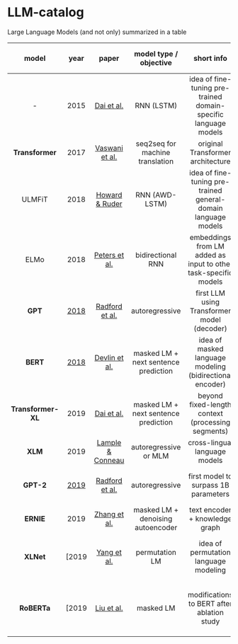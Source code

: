 # LLM-catalog
Large Language Models (and not only) summarized in a table

|model|year|paper|model type / objective|short info|parameters|training corpora|company / institution|
|:---:|:---:|:---:|:---:|:---:|:---:|:---:|:---:|
|-|2015|[Dai et al.](https://arxiv.org/abs/1511.01432)|RNN (LSTM)|idea of fine-tuning pre-trained domain-specific language models|-|IMDB, DBPedia, Newsgroups|Google|
|**Transformer**|2017|[Vaswani et al.](https://arxiv.org/abs/1706.03762)|seq2seq for machine translation|original Transformer architecture|up to 213M|WMT (translation dataset)|Google|
|ULMFiT|2018|[Howard & Ruder](https://arxiv.org/abs/1801.06146)|RNN (AWD-LSTM)|idea of fine-tuning pre-trained general-domain language models|-|Wikitext-103|fast.ai|
|ELMo|2018|[Peters et al.](https://arxiv.org/abs/1802.05365)|bidirectional RNN|embeddings from LM added as input to other task-specific models|94M|1B Word LM Benchmark|Allen Institute for AI|
|**GPT**|[2018](https://openai.com/blog/language-unsupervised)|[Radford et al.](https://s3-us-west-2.amazonaws.com/openai-assets/research-covers/language-unsupervised/language_understanding_paper.pdf)|autoregressive|first LLM using Transformer model (decoder)|110M|BooksCorpus|OpenAI|
|**BERT**|[2018](https://ai.googleblog.com/2018/11/open-sourcing-bert-state-of-art-pre.html)|[Devlin et al.](https://arxiv.org/abs/1810.04805)|masked LM + next sentence prediction|idea of masked language modeling (bidirectional encoder)|110M/340M|BooksCorpus + Wikipedia|Google|
|**Transformer-XL**|2019|[Dai et al.](https://arxiv.org/abs/1901.02860)|masked LM + next sentence prediction|beyond fixed-length context (processing segments)|?|Wikitext-103, 1B Word LM Benchmark|CMU + Google|
|**XLM**|2019|[Lample & Conneau](https://arxiv.org/abs/1901.07291)|autoregressive or MLM|cross-lingual language models|570M|Wikipedia, MultiUN, OPUS|Facebook|
|**GPT-2**|[2019](https://openai.com/blog/better-language-models)|[Radford et al.](https://d4mucfpksywv.cloudfront.net/better-language-models/language-models.pdf)|autoregressive|first model to surpass 1B parameters|1.5B|WebText (OpenAI internal, 40GB)|OpenAI|
|**ERNIE**|2019|[Zhang et al.](https://arxiv.org/abs/1905.07129)|masked LM + denoising autoencoder|text encoder + knowledge graph|114M|Wikipedia + Wikidata|Tsinghua University|
|**XLNet**|[2019|[Yang et al.](https://arxiv.org/abs/1906.08237)|permutation LM|idea of permutation language modeling|340M|BooksCorpus + Wikipedia + Giga5 + ClueWeb + CommonCrawl|CMU + Google|
|**RoBERTa**|[2019|[Liu et al.](https://arxiv.org/abs/1907.11692)|masked LM|modifications to BERT after ablation study|355M|BooksCorpus + Wikipedia + CC-News + OpenWebText + Stories, 160 GB|Facebook|
